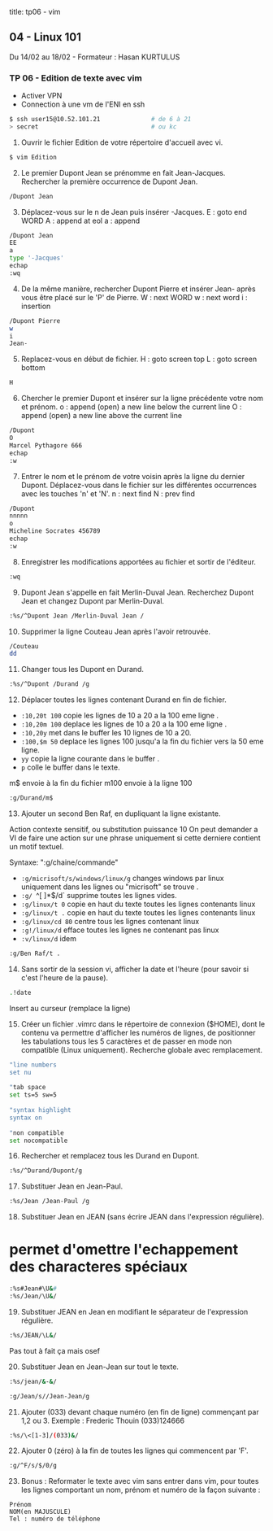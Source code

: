 title: tp06 - vim

## 04 - Linux 101
Du 14/02 au 18/02 - Formateur : Hasan KURTULUS 

### TP 06 - Edition de texte avec vim

- Activer VPN
- Connection à une vm de l'ENI en ssh 
```sh
$ ssh user15@10.52.101.21              # de 6 à 21
> secret                               # ou kc
```


1. Ouvrir le fichier Edition de votre répertoire d'accueil avec vi.

```sh
$ vim Edition
```

2. Le premier Dupont Jean se prénomme en fait Jean-Jacques. Rechercher la première
occurrence de Dupont Jean.


```sh
/Dupont Jean
```



3. Déplacez-vous sur le n de Jean puis insérer -Jacques.
E : goto end WORD
A : append at eol
a : append


```sh
/Dupont Jean
EE
a
type '-Jacques'
echap
:wq
```


4. De la même manière, rechercher Dupont Pierre et insérer Jean- après 
vous être placé sur le 'P' de Pierre.
W : next WORD
w : next word
i : insertion

```sh
/Dupont Pierre
w
i
Jean-
```


5. Replacez-vous en début de fichier.
H : goto screen top
L : goto screen bottom

```sh
H
```


6. Chercher le premier Dupont et insérer sur la ligne précédente votre nom et prénom.
o : append (open) a new line below the current line
O : append (open) a new line above the current line

```sh
/Dupont
O
Marcel Pythagore 666
echap
:w
```


7. Entrer le nom et le prénom de votre voisin après la ligne du dernier Dupont. 
Déplacez-vous dans le fichier sur les différentes occurrences avec les 
touches 'n' et 'N'.
n : next find
N : prev find

```sh
/Dupont
nnnnn
o
Micheline Socrates 456789
echap
:w
```


8. Enregistrer les modifications apportées au fichier et sortir de l'éditeur.

```sh
:wq
```


9. Dupont Jean s'appelle en fait Merlin-Duval Jean. 
Recherchez Dupont Jean et changez Dupont par Merlin-Duval.

```sh
:%s/^Dupont Jean /Merlin-Duval Jean /
```


10. Supprimer la ligne Couteau Jean après l'avoir retrouvée.

```sh
/Couteau
dd
```


11. Changer tous les Dupont en Durand.

```sh
:%s/^Dupont /Durand /g
```


12. Déplacer toutes les lignes contenant Durand en fin de fichier.

- `:10,20t 100` 	copie les lignes de 10 a 20 a la 100 eme ligne .
- `:10,20m 100` 	deplace les lignes de 10 a 20 a la 100 eme ligne .
- `:10,20y` 		met dans le buffer les 10 lignes de 10 a 20.
- `:100,$m 50` 		deplace les lignes 100 jusqu'a la fin du fichier vers la 50 eme ligne.
- `yy` 				copie la ligne courante dans le buffer .
- `p` 				colle le buffer dans le texte.

m$ envoie à la fin du fichier
m100 envoie à la ligne 100

```sh
:g/Durand/m$

```


13. Ajouter un second Ben Raf, en dupliquant la ligne existante.

Action contexte sensitif, ou substitution puissance 10
On peut demander a VI de faire une action sur une phrase uniquement si cette derniere contient un motif textuel.

Syntaxe: ":g/chaine/commande"
- `:g/micrisoft/s/windows/linux/g` 	changes windows par linux uniquement dans les lignes ou "micrisoft" se trouve .
- `:g/ `^[ ]*$/d`	supprime toutes les lignes vides.
- `:g/linux/t 0` 	copie en haut du texte toutes les lignes contenants linux
- `:g/linux/t .` 	copie en haut du texte toutes les lignes contenants linux
- `:g/linux/cd 80` 	centre tous les lignes contenant linux
- `:g!/linux/d` 	efface toutes les lignes ne contenant pas linux
- `:v/linux/d` 	idem 

```sh
:g/Ben Raf/t .
```


14. Sans sortir de la session vi, afficher la date et l'heure (pour 
savoir si c'est l'heure de la pause).

```sh
.!date
```
Insert au curseur (remplace la ligne)


15. Créer un fichier .vimrc dans le répertoire de connexion ($HOME), dont 
le contenu va permettre d'afficher les numéros de lignes, de positionner 
les tabulations tous les 5 caractères et de passer en mode non compatible 
(Linux uniquement).
Recherche globale avec remplacement.

```sh
"line numbers
set nu
 
"tab space
set ts=5 sw=5
 
"syntax highlight
syntax on
 
"non compatible
set nocompatible
```


16. Rechercher et remplacez tous les Durand en Dupont.

```sh
:%s/^Durand/Dupont/g
```


17. Substituer Jean en Jean-Paul.

```sh
:%s/Jean /Jean-Paul /g
```


18. Substituer Jean en JEAN (sans écrire JEAN dans l'expression régulière).
# permet d'omettre l'echappement des characteres spéciaux

```sh
:%s#Jean#\U&#
:%s/Jean/\U&/
```


19. Substituer JEAN en Jean en modifiant le séparateur de l'expression régulière.

```sh
:%s/JEAN/\L&/
```

Pas tout à fait ça mais osef


20. Substituer Jean en Jean-Jean sur tout le texte.

```sh
:%s/jean/&-&/

:g/Jean/s//Jean-Jean/g
```


21. Ajouter (033) devant chaque numéro (en fin de ligne) commençant par 1,2 ou 3.
Exemple : Frederic Thouin (033)124666

```sh
:%s/\<[1-3]/(033)&/
```

22. Ajouter 0 (zéro) à la fin de toutes les lignes qui commencent par 'F'.

```sh
:g/^F/s/$/0/g
```

23. Bonus : Reformater le texte avec vim sans entrer dans vim, pour toutes 
les lignes comportant un nom, prénom et numéro de la façon suivante :

```
Prénom
NOM(en MAJUSCULE)
Tel : numéro de téléphone
```



<link rel="stylesheet" type="text/css" href=".ressources/css/bootstrap.min.css">
<link rel="stylesheet" type="text/css" href=".ressources/css/style.css">



